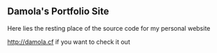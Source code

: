 ## Damola's Portfolio Site

Here lies the resting place of the source code for my personal website 

http://damola.cf
if you want to check it out 
